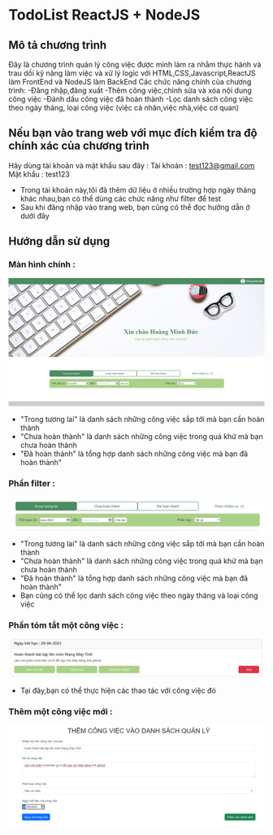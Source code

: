# TodoList ReactJS + NodeJS

## Mô tả chương trình

Đây là chương trình quản lý công việc được mình làm ra nhằm thực hành và trau dồi kỹ năng làm việc và xử lý logic với HTML,CSS,Javascript,ReactJS làm FrontEnd và NodeJS làm BackEnd
Các chức năng chính của chương trình:
-Đăng nhập,đăng xuất
-Thêm công việc,chỉnh sửa và xóa nội dung công việc
-Đánh dấu công việc đã hoàn thành
-Lọc danh sách công việc theo ngày tháng, loại công việc (việc cá nhân,việc nhà,việc cơ quan)

## Nếu bạn vào trang web với mục đích kiểm tra độ chính xác của chương trình

Hãy dùng tài khoản và mật khẩu sau đây :
Tài khoản : test123@gmail.com
Mật khẩu : test123

-   Trong tài khoản này,tôi đã thêm dữ liệu ở nhiều trường hợp ngày tháng khác nhau,bạn có thể dùng các chức năng như filter để test
-   Sau khi đăng nhập vào trang web, bạn cũng có thể đọc hướng dẫn ở dưới đây

## Hướng dẫn sử dụng

### Màn hình chính :

![](./readme/giao_dien_chinh.png)

-   "Trong tương lai" là danh sách những công việc sắp tới mà bạn cần hoàn thành
-   "Chưa hoàn thành" là danh sách những công việc trong quá khứ mà bạn chưa hoàn thành
-   "Đã hoàn thành" là tổng hợp danh sách những công việc mà bạn đã hoàn thành"

### Phần filter :

![](./readme/filter.png)

-   "Trong tương lai" là danh sách những công việc sắp tới mà bạn cần hoàn thành
-   "Chưa hoàn thành" là danh sách những công việc trong quá khứ mà bạn chưa hoàn thành
-   "Đã hoàn thành" là tổng hợp danh sách những công việc mà bạn đã hoàn thành"
-   Bạn cũng có thể lọc danh sách công việc theo ngày tháng và loại công việc

### Phần tóm tắt một công việc :

![](./readme/component.png)

-   Tại đây,bạn có thể thực hiện các thao tác với công việc đó

### Thêm một công việc mới :

![](./readme/add_component.png)
